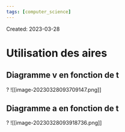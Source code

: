 ```yaml
---
tags: [computer_science] 
---
```

Created: 2023-03-28

# Utilisation des aires
## Diagramme v en fonction de t
?
![[image-20230328093709147.png]]

## Diagramme a en fonction de t
?
![[image-20230328093918736.png]]


